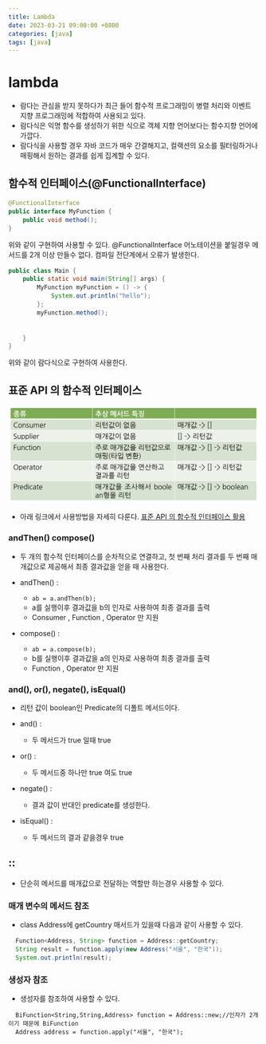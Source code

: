 ```yaml
---
title: Lambda
date: 2023-03-21 09:00:00 +0800
categories: [java]
tags: [java]
---
```


# lambda
- 람다는 관심을 받지 못하다가 최근 들어 함수적 프로그래밍이 병렬 처리와 이벤트 지향 프로그래밍에 적합하여 사용되고 있다.
- 람다식은 익명 함수를 생성하기 위한 식으로 객체 지향 언어보다는 함수지향 언어에 가깝다.
- 람다식을 사용할 경우 자바 코드가 매우 간결해지고, 컬랙션의 요소를 필터링하거나 매핑해서 원하는 결과를 쉽게 집계할 수 있다.

## 함수적 인터페이스(@FunctionalInterface)

```java
@FunctionalInterface
public interface MyFunction {
    public void method();
}
```

위와 같이 구현하여 사용할 수 있다. @FunctionalInterface 어노테이션을 붙일경우 메서드를 2개 이상 만들수 없다. 컴파일 전단계에서 오류가 발생한다.

```java
public class Main {
    public static void main(String[] args) {
        MyFunction myFunction = () -> {
            System.out.println("hello");
        };
        myFunction.method();


    }
}
```

위와 같이 람다식으로 구현하여 사용한다.

## 표준 API 의 함수적 인터페이스

<img src="/images/lambda/apiInterface.png">

- 아래 링크에서 사용방법을 자세히 다룬다.
[표준 API 의 함수적 인터페이스 활용](https://sangwoong12.github.io/posts/nhnAcademy17/)

### andThen() compose()
- 두 개의 함수적 인터페이스를 순차적으로 연결하고, 첫 번째 처리 결과를 두 번째 매개값으로 제공해서 최종 결과값을 얻을 때 사용한다.

- andThen() :
  - ```ab = a.andThen(b);```
  - a를 실행이후 결과값을 b의 인자로 사용하여 최종 결과를 출력
  - Consumer , Function , Operator 만 지원
- compose() :
  - ```ab = a.compose(b);```
  - b를 실행이후 결과값을 a의 인자로 사용하여 최종 결과를 출력
  - Function , Operator 만 지원

### and(), or(), negate(), isEqual()
- 리턴 값이 boolean인 Predicate의 디폴트 메서드이다.

- and() :
  - 두 메서드가 true 일때 true
- or() :
  - 두 메서드중 하나만 true 여도 true
- negate() :
  - 결과 값이 반대인 predicate를 생성한다.
- isEqual() :
  - 두 메서드의 결과 같을경우 true

## ::
- 단순히 메서드를 매개값으로 전달하는 역할만 하는경우 사용할 수 있다.

### 매개 변수의 메서드 참조
- class Address에 getCountry 매서드가 있을때 다음과 같이 사용할 수 있다.
```java
  Function<Address, String> function = Address::getCountry;
  String result = function.apply(new Address("서울", "한국"));
  System.out.println(result);
```

### 생성자 참조
- 생성자를 참조하여 사용할 수 있다.
```
  BiFunction<String,String,Address> function = Address::new;//인자가 2개이기 때문에 BiFunction
  Address address = function.apply("서울", "한국");
```
